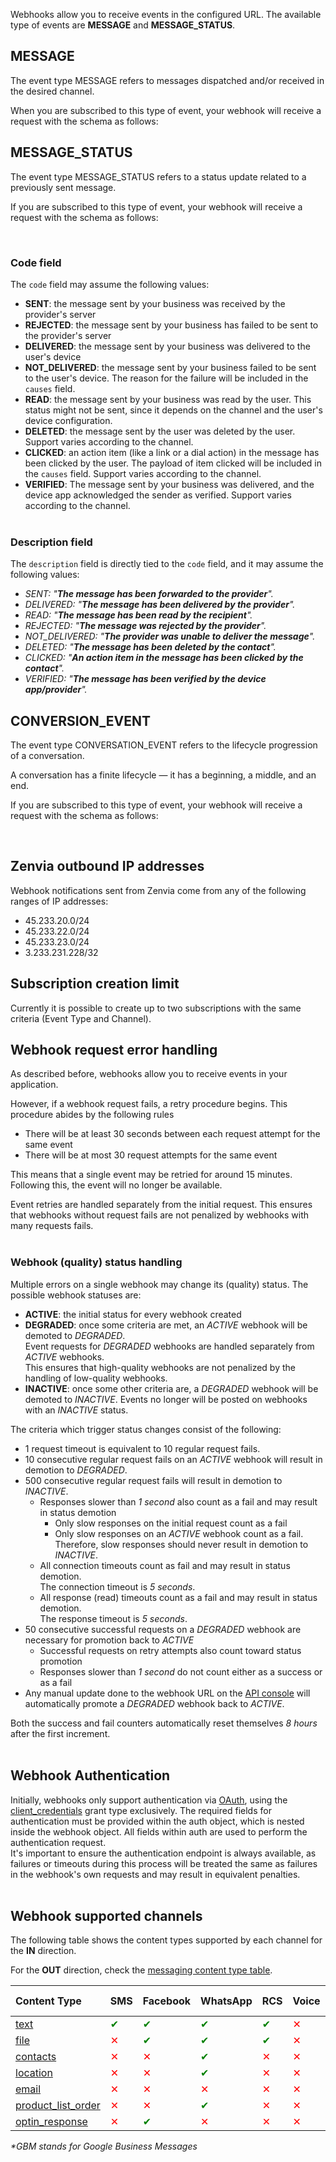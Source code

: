 Webhooks allow you to receive events in the configured URL. The available type of events are **MESSAGE** and **MESSAGE_STATUS**.

## MESSAGE

The event type MESSAGE refers to messages dispatched and/or received in the desired channel.

When you are subscribed to this type of event, your webhook will receive a request with the schema as follows:

<SchemaDefinition schemaRef="#/components/schemas/events.message-event" />

## MESSAGE_STATUS

The event type MESSAGE_STATUS refers to a status update related to a previously sent message.

If you are subscribed to this type of event, your webhook will receive a request with the schema as follows:

<SchemaDefinition schemaRef="#/components/schemas/events.message-status-event" />
<br>

### Code field
The <code>code</code> field may assume the following values:
* **SENT**: the message sent by your business was received by the provider's server
* **REJECTED**: the message sent by your business has failed to be sent to the provider's server
* **DELIVERED**: the message sent by your business was delivered to the user's device
* **NOT_DELIVERED**: the message sent by your business failed to be sent to the user's device. The reason for the failure will be included in the <code>causes</code> field.
* **READ**: the message sent by your business was read by the user. This status might not be sent, since it depends on the channel and the user's device configuration.
* **DELETED**: the message sent by the user was deleted by the user. Support varies according to the channel.
* **CLICKED**: an action item (like a link or a dial action) in the message has been clicked by the user. The payload of item clicked will be included in the <code>causes</code> field. Support varies according to the channel.
* **VERIFIED**: The message sent by your business was delivered, and the device app acknowledged the sender as verified. Support varies according to the channel.
<br><br>

### Description field
The <code>description</code> field is directly tied to the <code>code</code> field, and it may assume the following values:
* *SENT: "**The message has been forwarded to the provider**".*
* *DELIVERED: "**The message has been delivered by the provider**".*
* *READ: "**The message has been read by the recipient**".*
* *REJECTED: "**The message was rejected by the provider**".*
* *NOT_DELIVERED: "**The provider was unable to deliver the message**".*
* *DELETED: "**The message has been deleted by the contact**".*
* *CLICKED: "**An action item in the message has been clicked by the contact**".*
* *VERIFIED: "**The message has been verified by the device app/provider**".*

## CONVERSION_EVENT

The event type CONVERSATION_EVENT refers to the lifecycle progression of a conversation.

A conversation has a finite lifecycle — it has a beginning, a middle, and an end.

If you are subscribed to this type of event, your webhook will receive a request with the schema as follows:

<SchemaDefinition schemaRef="#/components/schemas/events.conversion-event" />
<br>

## Zenvia outbound IP addresses

Webhook notifications sent from Zenvia come from any of the following ranges of IP addresses:

* 45.233.20.0/24
* 45.233.22.0/24
* 45.233.23.0/24
* 3.233.231.228/32

## Subscription creation limit

Currently it is possible to create up to two subscriptions with the same criteria (Event Type and Channel).

## Webhook request error handling
As described before, webhooks allow you to receive events in your application.

However, if a webhook request fails, a retry procedure begins. This procedure abides by the following rules
* There will be at least 30 seconds between each request attempt for the same event
* There will be at most 30 request attempts for the same event

This means that a single event may be retried for around 15 minutes. Following this, the event will no longer be available.

Event retries are handled separately from the initial request. This ensures that webhooks without request fails are not penalized by webhooks with many requests fails.
<br/><br/>

### Webhook (quality) status handling
Multiple errors on a single webhook may change its (quality) status. The possible webhook statuses are:
* **ACTIVE**: the initial status for every webhook created
* **DEGRADED**: once some criteria are met, an *ACTIVE* webhook will be demoted to *DEGRADED*.
<br>Event requests for *DEGRADED* webhooks are handled separately from *ACTIVE* webhooks.
<br>This ensures that high-quality webhooks are not penalized by the handling of low-quality webhooks.
* **INACTIVE**: once some other criteria are, a *DEGRADED* webhook will be demoted to *INACTIVE*.
Events no longer will be posted on webhooks with an *INACTIVE* status.

The criteria which trigger status changes consist of the following:
* 1 request timeout is equivalent to 10 regular request fails.
* 10 consecutive regular request fails on an *ACTIVE* webhook will result in demotion to *DEGRADED*.
* 500 consecutive regular request fails will result in demotion to *INACTIVE*.
  * Responses slower than *1 second* also count as a fail and may result in status demotion
    * Only slow responses on the initial request count as a fail
    * Only slow responses on an *ACTIVE* webhook count as a fail.
     <br>Therefore, slow responses should never result in demotion to *INACTIVE*.
  * All connection timeouts count as fail and may result in status demotion.
    <br>The connection timeout is *5 seconds*.
  * All response (read) timeouts count as a fail and may result in status demotion.
    <br>The response timeout is *5 seconds*.
* 50 consecutive successful requests on a *DEGRADED* webhook are necessary for promotion back to *ACTIVE*
  * Successful requests on retry attempts also count toward status promotion
  * Responses slower than *1 second* do not count either as a success or as a fail
* Any manual update done to the webhook URL on the [API console](https://app.zenvia.com/home/api) will automatically
promote a *DEGRADED* webhook back to *ACTIVE*.

Both the success and fail counters automatically reset themselves *8 hours* after the first increment.
<br/><br/>

## Webhook Authentication
Initially, webhooks only support authentication via [OAuth](https://www.oauth.com/), using the [client_credentials](https://www.oauth.com/oauth2-servers/access-tokens/client-credentials/) grant type exclusively. The required fields for authentication must be provided within the auth object, which is nested inside the webhook object. All fields within auth are used to perform the authentication request. <br>
It's important to ensure the authentication endpoint is always available, as failures or timeouts during this process will be treated the same as failures in the webhook's own requests and may result in equivalent penalties.
<br/><br/>

## Webhook supported channels
The following table shows the content types supported by each channel for the **IN** direction.

For the **OUT** direction, check the [messaging content type table](#section/Supported-Channels).

|Content Type                                       |SMS                                |Facebook                           |WhatsApp                           |RCS                                |Voice                              |Telegram                           |GBM*                               |Instagram                          |E-Mail                             |
|:--------------------------------------------------|:----------------------------------|:----------------------------------|:----------------------------------|:----------------------------------|:----------------------------------|:----------------------------------|:----------------------------------|:----------------------------------|:----------------------------------|
| [text](#section/Text)                             |<font color="green">&#10004;</font>|<font color="green">&#10004;</font>|<font color="green">&#10004;</font>|<font color="green">&#10004;</font>|<font color="red"  >&#10005;</font>|<font color="green">&#10004;</font>|<font color="green">&#10004;</font>|<font color="green">&#10004;</font>|<font color="red"  >&#10005;</font>|
| [file](#section/File)                             |<font color="red"  >&#10005;</font>|<font color="green">&#10004;</font>|<font color="green">&#10004;</font>|<font color="green">&#10004;</font>|<font color="red"  >&#10005;</font>|<font color="green">&#10004;</font>|<font color="green">&#10004;</font>|<font color="green">&#10004;</font>|<font color="red"  >&#10005;</font>|
| [contacts](#section/Contacts)                     |<font color="red"  >&#10005;</font>|<font color="red"  >&#10005;</font>|<font color="green">&#10004;</font>|<font color="red"  >&#10005;</font>|<font color="red"  >&#10005;</font>|<font color="red"  >&#10005;</font>|<font color="red"  >&#10005;</font>|<font color="red"  >&#10005;</font>|<font color="red"  >&#10005;</font>|
| [location](#section/Location)                     |<font color="red"  >&#10005;</font>|<font color="red"  >&#10005;</font>|<font color="green">&#10004;</font>|<font color="red"  >&#10005;</font>|<font color="red"  >&#10005;</font>|<font color="red"  >&#10005;</font>|<font color="red"  >&#10005;</font>|<font color="red"  >&#10005;</font>|<font color="red"  >&#10005;</font>|
| [email](#section/E-Mail)                          |<font color="red"  >&#10005;</font>|<font color="red"  >&#10005;</font>|<font color="red"  >&#10005;</font>|<font color="red"  >&#10005;</font>|<font color="red"  >&#10005;</font>|<font color="red"  >&#10005;</font>|<font color="red"  >&#10005;</font>|<font color="red"  >&#10005;</font>|<font color="green">&#10004;</font>|
| [product_list_order](#section/Product-List-Order) |<font color="red"  >&#10005;</font>|<font color="red"  >&#10005;</font>|<font color="green">&#10004;</font>|<font color="red"  >&#10005;</font>|<font color="red"  >&#10005;</font>|<font color="red"  >&#10005;</font>|<font color="red"  >&#10005;</font>|<font color="red"  >&#10005;</font>|<font color="red"  >&#10005;</font>|
| [optin_response](#section/OptIn-Response)         |<font color="red"  >&#10005;</font>|<font color="green">&#10004;</font>|<font color="red"  >&#10005;</font>|<font color="red"  >&#10005;</font>|<font color="red"  >&#10005;</font>|<font color="red"  >&#10005;</font>|<font color="red"  >&#10005;</font>|<font color="green">&#10004;</font>|<font color="red"  >&#10005;</font>|

_*GBM stands for Google Business Messages_
